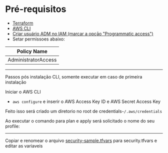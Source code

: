# Pré-requisitos

- [Terraform](https://www.terraform.io/downloads.html)
- [AWS CLI](https://docs.aws.amazon.com/cli/latest/userguide/install-macos.html)
- [Criar usuário ADM no IAM (marcar a opçāo "Programmatic access")](https://console.aws.amazon.com/iam/home#/users$new?step=details)
- Setar permissoes abaixo:

Policy Name| 
| -------------             |
|AdministratorAccess        |
---
Passos pós instalaçāo CLI, somente executar em caso de primeira instalaçāo

Iniciar o AWS CLI

- `aws configure` e  inserir o AWS Access Key ID e AWS Secret Access Key

Feito isso será criado um diretorio no root de credentials`~/.aws/credentials`

Ao executar o comando para plan e apply será solicitado o nome do seu profile:

---

Copiar e renomear o arquivo [security-sample.tfvars](terraform/aws/security-sample.tfvars) para security.tfvars e editar as variaveis
